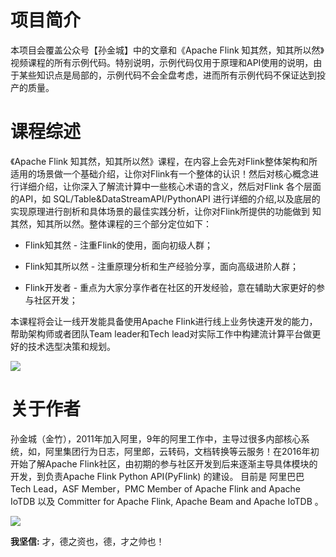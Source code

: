 # 项目简介
本项目会覆盖公众号【孙金城】中的文章和《Apache Flink 知其然，知其所以然》视频课程的所有示例代码。特别说明，示例代码仅用于原理和API使用的说明，由于某些知识点是局部的，示例代码不会全盘考虑，进而所有示例代码不保证达到投产的质量。

# 课程综述

《Apache Flink 知其然，知其所以然》课程，在内容上会先对Flink整体架构和所适用的场景做一个基础介绍，让你对Flink有一个整体的认识！然后对核心概念进行详细介绍，让你深入了解流计算中一些核心术语的含义，然后对Flink 各个层面的API，如 SQL/Table&DataStreamAPI/PythonAPI 进行详细的介绍,以及底层的实现原理进行剖析和具体场景的最佳实践分析，让你对Flink所提供的功能做到 知其然，知其所以然。整体课程的三个部分定位如下：


 - Flink知其然 - 注重Flink的使用，面向初级人群；

 - Flink知其所以然 -  注重原理分析和生产经验分享，面向高级进阶人群；

 - Flink开发者 - 重点为大家分享作者在社区的开发经验，意在辅助大家更好的参与社区开发；

本课程将会让一线开发能具备使用Apache Flink进行线上业务快速开发的能力，帮助架构师或者团队Team leader和Tech lead对实际工作中构建流计算平台做更好的技术选型决策和规划。

![](./images/xmind.png)


# 关于作者
孙金城（金竹），2011年加入阿里，9年的阿里工作中，主导过很多内部核心系统，如，阿里集团行为日志，阿里郎，云转码，文档转换等云服务！在2016年初开始了解Apache Flink社区，由初期的参与社区开发到后来逐渐主导具体模块的开发，到负责Apache Flink Python API(PyFlink) 的建设。 目前是 阿里巴巴 Tech Lead，ASF Member，PMC Member of Apache Flink and Apache IoTDB 以及 Committer for Apache Flink, Apache Beam and Apache IoTDB 。

![](./images/me.png)

**我坚信:** 才，德之资也，德，才之帅也！



